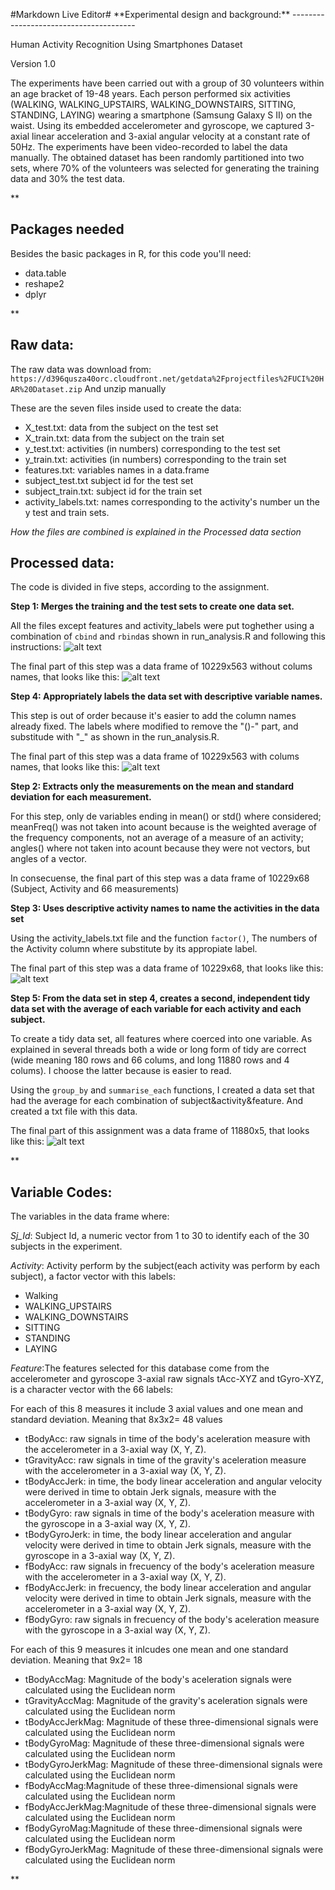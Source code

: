 <p><markdown>
#Markdown Live Editor#
**Experimental design and background:**
---------------------------------------

Human Activity Recognition Using Smartphones Dataset

Version 1.0

The experiments have been carried out with a group of 30 volunteers within an age bracket of 19-48 years. Each person performed six activities (WALKING, WALKING_UPSTAIRS, WALKING_DOWNSTAIRS, SITTING, STANDING, LAYING) wearing a smartphone (Samsung Galaxy S II) on the waist. Using its embedded accelerometer and gyroscope, we captured 3-axial linear acceleration and 3-axial angular velocity at a constant rate of 50Hz. The experiments have been video-recorded to label the data manually. The obtained dataset has been randomly partitioned into two sets, where 70% of the volunteers was selected for generating the training data and 30% the test data. 

**

Packages needed
---------------
Besides the basic packages in R, for this code you'll need:

 - data.table
 - reshape2
 - dplyr

**


**Raw data:**
-------------

The raw data was download from:
`https://d396qusza40orc.cloudfront.net/getdata%2Fprojectfiles%2FUCI%20HAR%20Dataset.zip`
And unzip manually

These are the seven files inside used to create the data:

 - X_test.txt: data from the subject on the test set
 - X_train.txt: data from the subject on the train set
 - y_test.txt: activities (in numbers) corresponding to the test set
 - y_train.txt: activities (in numbers) corresponding to the train set
 - features.txt: variables names in a data.frame
 - subject_test.txt subject id for the test set
 - subject_train.txt: subject id for the train set
 - activity_labels.txt: names corresponding to the activity's number un the y test and train sets.

*How the files are combined is explained in the Processed data section*

**Processed data:**
-------------------

The code is divided in five steps, according to the assignment.

 **Step 1: Merges the training and the test sets to create one data set.**

All the files except features and activity_labels were put toghether using a combination of `cbind` and `rbind`as shown in run_analysis.R and following this instructions:
![alt text][1]

The final part of this step was a data frame of 10229x563 without colums names, that looks like this:
![alt text][2]

 **Step 4: Appropriately labels the data set with descriptive variable names.**

 This step is out of order because it's easier to add the column names already fixed. The labels where modified to remove the "()-" part, and substitude with "_" as shown in the run_analysis.R.

The final part of this step was a data frame of 10229x563 with colums names, that looks like this:
![alt text][3]

**Step 2: Extracts only the measurements on the mean and standard deviation for each measurement.**

For this step, only de variables ending in mean() or std() where considered; meanFreq() was not taken into acount because is the weighted average of the frequency components, not an average of a measure of an activity; angles() where not taken into acount because they were not vectors, but angles of a vector. 

In consecuense, the final part of this step was a data frame of 10229x68 (Subject, Activity and 66 measurements)

**Step 3: Uses descriptive activity names to name the activities in the data set**

Using the activity_labels.txt file and the function `factor()`, The numbers of the Activity column where substitute by its appropiate label.

The final part of this step was a data frame of 10229x68, that looks like this:
![alt text][4]

**Step 5: From the data set in step 4, creates a second, independent tidy data set with the average of each variable for each activity and each subject.**

To create a tidy data set, all features where coerced into one variable. As explained in several threads both a wide or long form of tidy are correct (wide meaning 180 rows and 66 colums, and long 11880 rows and 4 colums). I choose the latter because is easier to read.

Using the `group_by` and `summarise_each` functions, I created a data set that had the average for each combination of subject&activity&feature. And created a txt file with this data.

The final part of this assignment was a data frame of 11880x5, that looks like this:
![alt text][5]


**

Variable Codes:
---------------
The variables in the data frame where:

 *Sj_Id*: Subject Id, a numeric vector from 1 to 30 to identify each of the 30 subjects in the experiment.

*Activity*: Activity perform by the subject(each activity was perform by each subject), a factor vector with this labels:

 - Walking
 - WALKING_UPSTAIRS
 - WALKING_DOWNSTAIRS
 - SITTING
 - STANDING 
 - LAYING

*Feature*:The features selected for this database come from the accelerometer and gyroscope 3-axial raw signals tAcc-XYZ and tGyro-XYZ, is a character vector with the 66 labels:

For each of this 8 measures it include 3 axial values and one mean and standard deviation. Meaning that 8x3x2= 48 values
 - tBodyAcc: raw signals in time of the body's aceleration measure with the accelerometer in a 3-axial way (X, Y, Z).
 - tGravityAcc: raw signals in time  of the gravity's aceleration measure with the accelerometer in a 3-axial way (X, Y, Z).
 - tBodyAccJerk:  in time, the body linear acceleration and angular velocity were derived in time to obtain Jerk signals, measure with the accelerometer in a 3-axial way (X, Y, Z).
 - tBodyGyro: raw signals in time  of the body's aceleration measure with the gyroscope  in a 3-axial way (X, Y, Z). 
 - tBodyGyroJerk: in time, the body linear acceleration and angular velocity were derived in time to obtain Jerk signals, measure with the gyroscope in a 3-axial way (X, Y, Z).
 - fBodyAcc: raw signals in frecuency of the body's aceleration measure with the accelerometer in a 3-axial way (X, Y, Z).
 - fBodyAccJerk: in frecuency, the body linear acceleration and angular velocity were derived in time to obtain Jerk signals, measure with the accelerometer in a 3-axial way (X, Y, Z).
 - fBodyGyro:  raw signals in frecuency of the body's aceleration measure with the gyroscope  in a 3-axial way (X, Y, Z).

   
For each of this 9 measures it inlcudes one mean and one standard deviation. Meaning that 9x2= 18
 - tBodyAccMag: Magnitude of the body's aceleration signals were calculated using the Euclidean norm 
 - tGravityAccMag: Magnitude of the gravity's aceleration signals were calculated using the Euclidean norm 
 - tBodyAccJerkMag: Magnitude of these three-dimensional signals were calculated using the Euclidean norm 
 - tBodyGyroMag: Magnitude of these three-dimensional signals were calculated using the Euclidean norm 
 - tBodyGyroJerkMag: Magnitude of these three-dimensional signals were calculated using the Euclidean norm 
 - fBodyAccMag:Magnitude of these three-dimensional signals were calculated using the Euclidean norm 
 - fBodyAccJerkMag:Magnitude of these three-dimensional signals were calculated using the Euclidean norm    
 - fBodyGyroMag:Magnitude of these three-dimensional signals were calculated using the Euclidean norm  
 - fBodyGyroJerkMag: Magnitude of these three-dimensional signals were calculated using the Euclidean norm 

**


  [1]: http://i57.tinypic.com/10xres0.png
  [2]: http://i57.tinypic.com/vyo3g5.png
  [3]: http://i57.tinypic.com/zn1m5v.png
  [4]: http://i61.tinypic.com/2urxwrb.png
  [5]: http://i60.tinypic.com/2ijj7uo.png
</markdown></p>